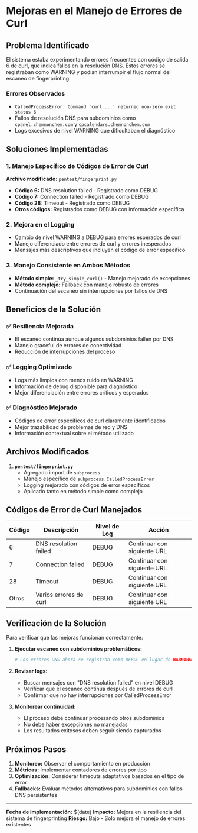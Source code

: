 # Mejoras en el Manejo de Errores de Curl

## Problema Identificado

El sistema estaba experimentando errores frecuentes con código de salida 6 de curl, que indica fallos en la resolución DNS. Estos errores se registraban como WARNING y podían interrumpir el flujo normal del escaneo de fingerprinting.

### Errores Observados
- `CalledProcessError: Command 'curl ...' returned non-zero exit status 6`
- Fallos de resolución DNS para subdominios como `cpanel.chemnonchem.com` y `cpcalendars.chemnonchem.com`
- Logs excesivos de nivel WARNING que dificultaban el diagnóstico

## Soluciones Implementadas

### 1. Manejo Específico de Códigos de Error de Curl

**Archivo modificado:** `pentest/fingerprint.py`

- **Código 6:** DNS resolution failed - Registrado como DEBUG
- **Código 7:** Connection failed - Registrado como DEBUG  
- **Código 28:** Timeout - Registrado como DEBUG
- **Otros códigos:** Registrados como DEBUG con información específica

### 2. Mejora en el Logging

- Cambio de nivel WARNING a DEBUG para errores esperados de curl
- Manejo diferenciado entre errores de curl y errores inesperados
- Mensajes más descriptivos que incluyen el código de error específico

### 3. Manejo Consistente en Ambos Métodos

- **Método simple:** `_try_simple_curl()` - Manejo mejorado de excepciones
- **Método complejo:** Fallback con manejo robusto de errores
- Continuación del escaneo sin interrupciones por fallos de DNS

## Beneficios de la Solución

### ✅ Resiliencia Mejorada
- El escaneo continúa aunque algunos subdominios fallen por DNS
- Manejo graceful de errores de conectividad
- Reducción de interrupciones del proceso

### ✅ Logging Optimizado
- Logs más limpios con menos ruido en WARNING
- Información de debug disponible para diagnóstico
- Mejor diferenciación entre errores críticos y esperados

### ✅ Diagnóstico Mejorado
- Códigos de error específicos de curl claramente identificados
- Mejor trazabilidad de problemas de red y DNS
- Información contextual sobre el método utilizado

## Archivos Modificados

1. **`pentest/fingerprint.py`**
   - Agregado import de `subprocess`
   - Manejo específico de `subprocess.CalledProcessError`
   - Logging mejorado con códigos de error específicos
   - Aplicado tanto en método simple como complejo

## Códigos de Error de Curl Manejados

| Código | Descripción | Nivel de Log | Acción |
|--------|-------------|--------------|--------|
| 6 | DNS resolution failed | DEBUG | Continuar con siguiente URL |
| 7 | Connection failed | DEBUG | Continuar con siguiente URL |
| 28 | Timeout | DEBUG | Continuar con siguiente URL |
| Otros | Varios errores de curl | DEBUG | Continuar con siguiente URL |

## Verificación de la Solución

Para verificar que las mejoras funcionan correctamente:

1. **Ejecutar escaneo con subdominios problemáticos:**
   ```bash
   # Los errores DNS ahora se registran como DEBUG en lugar de WARNING
   ```

2. **Revisar logs:**
   - Buscar mensajes con "DNS resolution failed" en nivel DEBUG
   - Verificar que el escaneo continúa después de errores de curl
   - Confirmar que no hay interrupciones por CalledProcessError

3. **Monitorear continuidad:**
   - El proceso debe continuar procesando otros subdominios
   - No debe haber excepciones no manejadas
   - Los resultados exitosos deben seguir siendo capturados

## Próximos Pasos

1. **Monitoreo:** Observar el comportamiento en producción
2. **Métricas:** Implementar contadores de errores por tipo
3. **Optimización:** Considerar timeouts adaptativos basados en el tipo de error
4. **Fallbacks:** Evaluar métodos alternativos para subdominios con fallos DNS persistentes

---

**Fecha de implementación:** $(date)
**Impacto:** Mejora en la resiliencia del sistema de fingerprinting
**Riesgo:** Bajo - Solo mejora el manejo de errores existentes